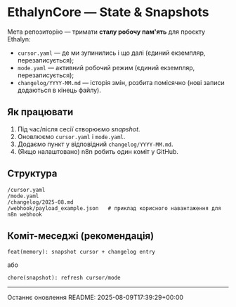 # EthalynCore — State & Snapshots

Мета репозиторію — тримати **сталу робочу пам'ять** для проєкту Ethalyn:
- `cursor.yaml` — де ми зупинились і що далі (єдиний екземпляр, перезаписується);
- `mode.yaml` — активний робочий режим (єдиний екземпляр, перезаписується);
- `changelog/YYYY-MM.md` — історія змін, розбита помісячно (нові записи додаються в кінець файлу).

## Як працювати
1. Під час/після сесії створюємо *snapshot*.
2. Оновлюємо `cursor.yaml` і `mode.yaml`.
3. Додаємо пункт у відповідний `changelog/YYYY-MM.md`.
4. (Якщо налаштовано) n8n робить один коміт у GitHub.

## Структура
```
/cursor.yaml
/mode.yaml
/changelog/2025-08.md
/webhook/payload_example.json   # приклад корисного навантаження для n8n webhook
```

## Коміт-меседжі (рекомендація)
```
feat(memory): snapshot cursor + changelog entry
```
або
```
chore(snapshot): refresh cursor/mode
```

---

Останнє оновлення README: 2025-08-09T17:39:29+00:00
